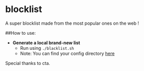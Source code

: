 blocklist
=========

A super blocklist made from the most popular ones on the web !

##How to use:

 * <b>Generate a local brand-new list</b>
     * Run using `./blacklist.sh`
     * Note: You can find your config directory [here](https://trac.transmissionbt.com/wiki/ConfigFiles)



Special thanks to cta.
